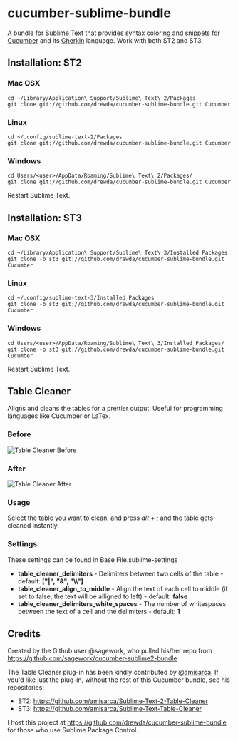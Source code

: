 # cucumber-sublime-bundle

A bundle for [Sublime Text](http://www.sublimetext.com/) that provides syntax coloring and snippets for [Cucumber](http://cukes.info/) and its [Gherkin](https://github.com/cucumber/cucumber/wiki/Gherkin) language. Work with both ST2 and ST3.

## Installation: ST2

### Mac OSX
    cd ~/Library/Application\ Support/Sublime\ Text\ 2/Packages
    git clone git://github.com/drewda/cucumber-sublime-bundle.git Cucumber
### Linux
    cd ~/.config/sublime-text-2/Packages
    git clone git://github.com/drewda/cucumber-sublime-bundle.git Cucumber
### Windows
    cd Users/<user>/AppData/Roaming/Sublime\ Text\ 2/Packages/
    git clone git://github.com/drewda/cucumber-sublime-bundle.git Cucumber

Restart Sublime Text.

## Installation: ST3

### Mac OSX
    cd ~/Library/Application\ Support/Sublime\ Text\ 3/Installed Packages
    git clone -b st3 git://github.com/drewda/cucumber-sublime-bundle.git Cucumber
### Linux
    cd ~/.config/sublime-text-3/Installed Packages
    git clone -b st3 git://github.com/drewda/cucumber-sublime-bundle.git Cucumber
### Windows
    cd Users/<user>/AppData/Roaming/Sublime\ Text\ 3/Installed Packages/
    git clone -b st3 git://github.com/drewda/cucumber-sublime-bundle.git Cucumber

Restart Sublime Text.

## Table Cleaner

Aligns and cleans the tables for a prettier output. Useful for programming languages like Cucumber or LaTex.

### Before

![Table Cleaner Before](https://dl.dropbox.com/u/8314245/TableCleanerBefore.png)

### After

![Table Cleaner After](https://dl.dropbox.com/u/8314245/TableCleanerAfter.png)

### Usage
Select the table you want to clean, and press *alt + ;* and the table gets cleaned instantly.

### Settings
These settings can be found in Base File.sublime-settings
- **table_cleaner_delimiters** - Delimiters between two cells of the table - default: **["|", "&", "\\\\"]**
- **table_cleaner_align_to_middle** - Align the text of each cell to middle (if set to false, the text will be alligned to left) - default: **false**
- **table_cleaner_delimiters_white_spaces** - The number of whitespaces between the text of a cell and the delimiters - default: **1**

## Credits
Created by the Github user @sagework, who pulled his/her repo from https://github.com/sagework/cucumber-sublime2-bundle

The Table Cleaner plug-in has been kindly contributed by [@amisarca](https://github.com/amisarca). If you'd like just the plug-in, without the rest of this Cucumber bundle, see his repositories:

* ST2: https://github.com/amisarca/Sublime-Text-2-Table-Cleaner
* ST3: https://github.com/amisarca/Sublime-Text-Table-Cleaner

I host this project at https://github.com/drewda/cucumber-sublime-bundle for those who use Sublime Package Control.
